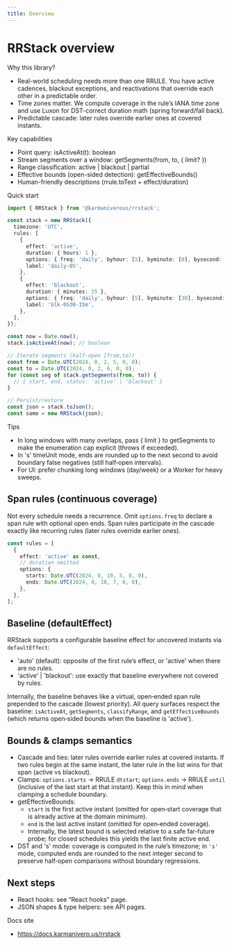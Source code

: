 ```yaml
---
title: Overview
---
```


# RRStack overview

Why this library?

- Real-world scheduling needs more than one RRULE. You have active cadences,
  blackout exceptions, and reactivations that override each other in a
  predictable order.
- Time zones matter. We compute coverage in the rule’s IANA time zone and use
  Luxon for DST-correct duration math (spring forward/fall back).
- Predictable cascade: later rules override earlier ones at covered instants.

Key capabilities

- Point query: isActiveAt(t): boolean
- Stream segments over a window: getSegments(from, to, { limit? })
- Range classification: active | blackout | partial
- Effective bounds (open-sided detection): getEffectiveBounds()
- Human-friendly descriptions (rrule.toText + effect/duration)

Quick start

```ts
import { RRStack } from '@karmaniverous/rrstack';

const stack = new RRStack({
  timezone: 'UTC',
  rules: [
    {
      effect: 'active',
      duration: { hours: 1 },
      options: { freq: 'daily', byhour: [5], byminute: [0], bysecond: [0] },
      label: 'daily-05',
    },
    {
      effect: 'blackout',
      duration: { minutes: 15 },
      options: { freq: 'daily', byhour: [5], byminute: [30], bysecond: [0] },
      label: 'blk-0530-15m',
    },
  ],
});

const now = Date.now();
stack.isActiveAt(now); // boolean

// Iterate segments (half‑open [from,to))
const from = Date.UTC(2024, 0, 2, 5, 0, 0);
const to = Date.UTC(2024, 0, 2, 6, 0, 0);
for (const seg of stack.getSegments(from, to)) {
  // { start, end, status: 'active' | 'blackout' }
}

// Persist/restore
const json = stack.toJson();
const same = new RRStack(json);
```

Tips

- In long windows with many overlaps, pass { limit } to getSegments to make the
  enumeration cap explicit (throws if exceeded).
- In 's' timeUnit mode, ends are rounded up to the next second to avoid boundary
  false negatives (still half‑open intervals).
- For UI: prefer chunking long windows (day/week) or a Worker for heavy sweeps.

## Span rules (continuous coverage)

Not every schedule needs a recurrence. Omit `options.freq` to declare a span
rule with optional open ends. Span rules participate in the cascade exactly like
recurring rules (later rules override earlier ones).

```ts
const rules = [
  {
    effect: 'active' as const,
    // duration omitted
    options: {
      starts: Date.UTC(2024, 0, 10, 5, 0, 0),
      ends: Date.UTC(2024, 0, 10, 7, 0, 0),
    },
  },
];
```

## Baseline (defaultEffect)

RRStack supports a configurable baseline effect for uncovered instants via
`defaultEffect`:

- 'auto' (default): opposite of the first rule’s effect, or 'active' when there
  are no rules.
- 'active' | 'blackout': use exactly that baseline everywhere not covered by
  rules.

Internally, the baseline behaves like a virtual, open‑ended span rule prepended
to the cascade (lowest priority). All query surfaces respect the baseline:
`isActiveAt`, `getSegments`, `classifyRange`, and `getEffectiveBounds` (which
returns open‑sided bounds when the baseline is 'active').

## Bounds & clamps semantics

- Cascade and ties: later rules override earlier rules at covered instants.
  If two rules begin at the same instant, the later rule in the list wins for
  that span (active vs blackout).
- Clamps: `options.starts` → RRULE `dtstart`; `options.ends` → RRULE `until`
  (inclusive of the last start at that instant). Keep this in mind when
  clamping a schedule boundary.
- getEffectiveBounds:
  - `start` is the first active instant (omitted for open‑start coverage that
    is already active at the domain minimum).
  - `end` is the last active instant (omitted for open‑ended coverage).
  - Internally, the latest bound is selected relative to a safe far‑future
    probe; for closed schedules this yields the last finite active end.
- DST and 's' mode: coverage is computed in the rule’s timezone; in `'s'`
  mode, computed ends are rounded to the next integer second to preserve
  half‑open comparisons without boundary regressions.

## Next steps

- React hooks: see “React hooks” page.
- JSON shapes & type helpers: see API pages.

Docs site

- https://docs.karmanivero.us/rrstack
